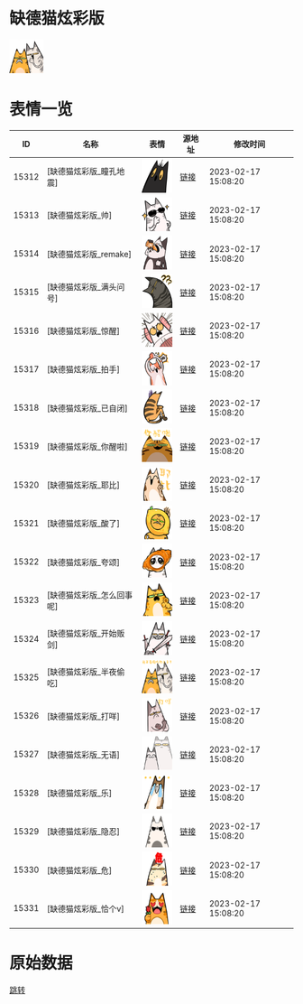 # 缺德猫炫彩版

<img src="./cover.png" height="60" alt="cover" />

# 表情一览

|ID|名称|表情|源地址|修改时间|
|----|----|----|----|----|
|15312|[缺德猫炫彩版_瞳孔地震]|<img src="./pic/015312_%5B缺德猫炫彩版_瞳孔地震%5D.png" height="60" alt="瞳孔地震"/>|[链接](https://i0.hdslb.com/bfs/garb/f0163e6c6d0b8d70979cd1977fab4ec8a856a75d.png)|2023-02-17 15:08:20|
|15313|[缺德猫炫彩版_帅]|<img src="./pic/015313_%5B缺德猫炫彩版_帅%5D.png" height="60" alt="帅"/>|[链接](https://i0.hdslb.com/bfs/garb/40d17536daad79795f41220e96f06c8630a33a2f.png)|2023-02-17 15:08:20|
|15314|[缺德猫炫彩版_remake]|<img src="./pic/015314_%5B缺德猫炫彩版_remake%5D.png" height="60" alt="remake"/>|[链接](https://i0.hdslb.com/bfs/garb/8e95c9bd6a11727db996e6f63a47303823069848.png)|2023-02-17 15:08:20|
|15315|[缺德猫炫彩版_满头问号]|<img src="./pic/015315_%5B缺德猫炫彩版_满头问号%5D.png" height="60" alt="满头问号"/>|[链接](https://i0.hdslb.com/bfs/garb/db701f98c186f810a8d3ef9a043db5ca2c08395d.png)|2023-02-17 15:08:20|
|15316|[缺德猫炫彩版_惊醒]|<img src="./pic/015316_%5B缺德猫炫彩版_惊醒%5D.png" height="60" alt="惊醒"/>|[链接](https://i0.hdslb.com/bfs/garb/58cd4491ada12727950553a6a3a6fc49f32a4b10.png)|2023-02-17 15:08:20|
|15317|[缺德猫炫彩版_拍手]|<img src="./pic/015317_%5B缺德猫炫彩版_拍手%5D.png" height="60" alt="拍手"/>|[链接](https://i0.hdslb.com/bfs/garb/5ec6000f6e72645ffe456921800e3f0c6ae39da9.png)|2023-02-17 15:08:20|
|15318|[缺德猫炫彩版_已自闭]|<img src="./pic/015318_%5B缺德猫炫彩版_已自闭%5D.png" height="60" alt="已自闭"/>|[链接](https://i0.hdslb.com/bfs/garb/dc7e4a86b0898695740ddc1b78ff6716d4efca2e.png)|2023-02-17 15:08:20|
|15319|[缺德猫炫彩版_你醒啦]|<img src="./pic/015319_%5B缺德猫炫彩版_你醒啦%5D.png" height="60" alt="你醒啦"/>|[链接](https://i0.hdslb.com/bfs/garb/4f58a12fdcbca2224b168f54287471282b339bf8.png)|2023-02-17 15:08:20|
|15320|[缺德猫炫彩版_耶比]|<img src="./pic/015320_%5B缺德猫炫彩版_耶比%5D.png" height="60" alt="耶比"/>|[链接](https://i0.hdslb.com/bfs/garb/14a3250fc1ca796a23c07acea0885c04063db749.png)|2023-02-17 15:08:20|
|15321|[缺德猫炫彩版_酸了]|<img src="./pic/015321_%5B缺德猫炫彩版_酸了%5D.png" height="60" alt="酸了"/>|[链接](https://i0.hdslb.com/bfs/garb/8887896d696512defd6ba0f210e27fdd6f6f353b.png)|2023-02-17 15:08:20|
|15322|[缺德猫炫彩版_夸颂]|<img src="./pic/015322_%5B缺德猫炫彩版_夸颂%5D.png" height="60" alt="夸颂"/>|[链接](https://i0.hdslb.com/bfs/garb/6e318c1fd83d18ed9280a5ca6b606e05a3a1f2bc.png)|2023-02-17 15:08:20|
|15323|[缺德猫炫彩版_怎么回事呢]|<img src="./pic/015323_%5B缺德猫炫彩版_怎么回事呢%5D.png" height="60" alt="怎么回事呢"/>|[链接](https://i0.hdslb.com/bfs/garb/1cc821fac44bc9f4ee032fbe81e18a06121163c8.png)|2023-02-17 15:08:20|
|15324|[缺德猫炫彩版_开始贩剑]|<img src="./pic/015324_%5B缺德猫炫彩版_开始贩剑%5D.png" height="60" alt="开始贩剑"/>|[链接](https://i0.hdslb.com/bfs/garb/b4574678766322ab83b3eccee7fe6b3d1f747c27.png)|2023-02-17 15:08:20|
|15325|[缺德猫炫彩版_半夜偷吃]|<img src="./pic/015325_%5B缺德猫炫彩版_半夜偷吃%5D.png" height="60" alt="半夜偷吃"/>|[链接](https://i0.hdslb.com/bfs/garb/a0503b13a153c4fdba6972a066a65d084a7a14a8.png)|2023-02-17 15:08:20|
|15326|[缺德猫炫彩版_打咩]|<img src="./pic/015326_%5B缺德猫炫彩版_打咩%5D.png" height="60" alt="打咩"/>|[链接](https://i0.hdslb.com/bfs/garb/ba436ef4239a4e1903fe6a3713eed16cb917d6ab.png)|2023-02-17 15:08:20|
|15327|[缺德猫炫彩版_无语]|<img src="./pic/015327_%5B缺德猫炫彩版_无语%5D.png" height="60" alt="无语"/>|[链接](https://i0.hdslb.com/bfs/garb/28982f35f223a9dca0dbab7e490256846753485f.png)|2023-02-17 15:08:20|
|15328|[缺德猫炫彩版_乐]|<img src="./pic/015328_%5B缺德猫炫彩版_乐%5D.png" height="60" alt="乐"/>|[链接](https://i0.hdslb.com/bfs/garb/99efcb1d4204357098d375a10854d92686dbdf43.png)|2023-02-17 15:08:20|
|15329|[缺德猫炫彩版_隐忍]|<img src="./pic/015329_%5B缺德猫炫彩版_隐忍%5D.png" height="60" alt="隐忍"/>|[链接](https://i0.hdslb.com/bfs/garb/791d89e9e4d0b82326a89f8e9c7407be9dddf964.png)|2023-02-17 15:08:20|
|15330|[缺德猫炫彩版_危]|<img src="./pic/015330_%5B缺德猫炫彩版_危%5D.png" height="60" alt="危"/>|[链接](https://i0.hdslb.com/bfs/garb/47edecbdc4f5dcd6b311e1ca1b7fcac4327338af.png)|2023-02-17 15:08:20|
|15331|[缺德猫炫彩版_恰个v]|<img src="./pic/015331_%5B缺德猫炫彩版_恰个v%5D.png" height="60" alt="恰个v"/>|[链接](https://i0.hdslb.com/bfs/garb/1c58cfda64538c258259723f2b8ed79d28e5cd70.png)|2023-02-17 15:08:20|

# 原始数据

[跳转](./raw.json)

